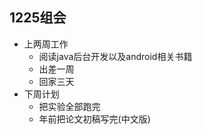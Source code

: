 ## 1225组会

- 上两周工作
  - 阅读java后台开发以及android相关书籍
  - 出差一周
  - 回家三天
- 下周计划
  - 把实验全部跑完
  - 年前把论文初稿写完(中文版)